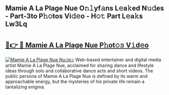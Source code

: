 ## Mamie A La Plage Nue O𝚗𝚕yf𝚊ns L𝚎a𝚔ed N𝚞𝚍es - Part-3to P𝚑𝚘tos Vi𝚍𝚎o - H𝚘𝚝 Part L𝚎a𝚔s Lw3Lq

# <h2><a href="http://kfanr3.oniu.top/?m=Mamie+A+La+Plage+Nue">🔗👉 🔴 Mamie A La Plage Nue P𝚑ot𝚘𝚜 V𝚒d𝚎o</a></h2>

[![Mamie A La Plage Nue Nu𝚍e𝚜](https://i.imgur.com/0qMVB7G.gif)](http://kfanr3.oniu.top/?m=Mamie+A+La+Plage+Nue)
Web-based entertainer and digital media artist Mamie A La Plage Nue, acclaimed for sharing dance and lifestyle ideas through solo and collaborative dance acts and short videos. The public persona of Mamie A La Plage Nue is defined by its warm and approachable energy, but the mysteries of his private life remain a tantalizing enigma.  
